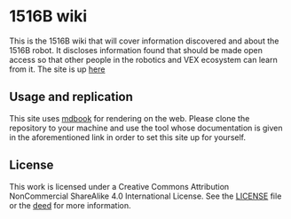 # 1516B wiki

This is the 1516B wiki that will cover information discovered and about the 1516B robot. It discloses information found that should be made open access so that other people in the robotics and VEX ecosystem can learn from it. The site is up [here](https://calhighrobotics.github.io/1516b)

## Usage and replication

This site uses [mdbook](https://rust-lang.github.io/mdBook/) for rendering on the web. Please clone the repository to your machine and use the tool whose documentation is given in the aforementioned link in order to set this site up for yourself.

## License

This work is licensed under a Creative Commons Attribution NonCommercial ShareAlike 4.0 International License. See the [LICENSE](https://github.com/calhighrobotics/1516b/blob/master/LICENSE) file or the [deed](https://creativecommons.org/licenses/by-nc-sa/4.0/) for more information.
